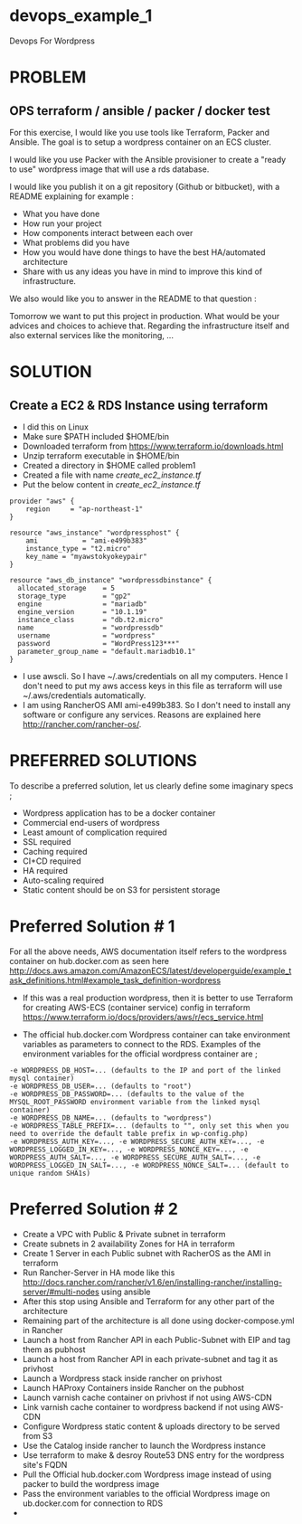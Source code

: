 # devops_example_1
Devops For Wordpress


# PROBLEM

## OPS terraform / ansible / packer / docker test

For this exercise, I would like you use tools like Terraform, Packer and Ansible. The goal is to setup a wordpress container on an ECS cluster.

I would like you use Packer with the Ansible provisioner to create a "ready to use" wordpress image that will use a rds database.

I would like you publish it on a git repository (Github or bitbucket), with a README explaining for example :

 * What you have done
 * How run your project
 * How components interact between each over
 * What problems did you have
 * How you would have done things to have the best HA/automated architecture
 * Share with us any ideas you have in mind to improve this kind of infrastructure.

We also would like you to answer in the README to that question :


Tomorrow we want to put this project in production. What would be your advices and choices to achieve that.
Regarding the infrastructure itself and also external services like the monitoring, ...

# SOLUTION

## Create a EC2 & RDS Instance using terraform

- I did this on Linux
- Make sure $PATH included $HOME/bin
- Downloaded terraform from https://www.terraform.io/downloads.html
- Unzip terraform executable in $HOME/bin
- Created a directory in $HOME called problem1
- Created a file with name _create_ec2_instance.tf_
- Put the below content in _create_ec2_instance.tf_

```
provider "aws" {
    region     = "ap-northeast-1"
}

resource "aws_instance" "wordpressphost" {
    ami           = "ami-e499b383"
    instance_type = "t2.micro"
    key_name = "myawstokyokeypair"
}

resource "aws_db_instance" "wordpressdbinstance" {
  allocated_storage    = 5
  storage_type         = "gp2"
  engine               = "mariadb"
  engine_version       = "10.1.19"
  instance_class       = "db.t2.micro"
  name                 = "wordpressdb"
  username             = "wordpress"
  password             = "WordPress123***"
  parameter_group_name = "default.mariadb10.1"
}
```

- I use awscli. So I have ~/.aws/credentials on all my computers. Hence I don't need to put my aws access keys in this file as terraform will use ~/.aws/credentials automatically.
- I am using RancherOS AMI ami-e499b383. So I don't need to install any software or configure any services. Reasons are explained here http://rancher.com/rancher-os/.





# PREFERRED SOLUTIONS

To describe a preferred solution, let us clearly define some imaginary specs ;

* Wordpress application has to be a docker container
* Commercial end-users of wordpress
* Least amount of complication required
* SSL required
* Caching required
* CI+CD required
* HA required
* Auto-scaling required
* Static content should be on S3 for persistent storage

# Preferred Solution # 1

For all the above needs, AWS documentation itself refers to the wordpress container on hub.docker.com as seen here   http://docs.aws.amazon.com/AmazonECS/latest/developerguide/example_task_definitions.html#example_task_definition-wordpress

- If this was a real production wordpress, then it is better to use Terraform for creating AWS-ECS (container service) config in terraform https://www.terraform.io/docs/providers/aws/r/ecs_service.html

- The official hub.docker.com Wordpress container can take environment variables as parameters to connect to the RDS. Examples of the environment variables for the official wordpress container are ;

```
-e WORDPRESS_DB_HOST=... (defaults to the IP and port of the linked mysql container)
-e WORDPRESS_DB_USER=... (defaults to "root")
-e WORDPRESS_DB_PASSWORD=... (defaults to the value of the MYSQL_ROOT_PASSWORD environment variable from the linked mysql container)
-e WORDPRESS_DB_NAME=... (defaults to "wordpress")
-e WORDPRESS_TABLE_PREFIX=... (defaults to "", only set this when you need to override the default table prefix in wp-config.php)
-e WORDPRESS_AUTH_KEY=..., -e WORDPRESS_SECURE_AUTH_KEY=..., -e WORDPRESS_LOGGED_IN_KEY=..., -e WORDPRESS_NONCE_KEY=..., -e WORDPRESS_AUTH_SALT=..., -e WORDPRESS_SECURE_AUTH_SALT=..., -e WORDPRESS_LOGGED_IN_SALT=..., -e WORDPRESS_NONCE_SALT=... (default to unique random SHA1s)
```


# Preferred Solution # 2

- Create a VPC with Public & Private subnet in terraform
- Create subnets in 2 availability Zones for HA in terraform
- Create 1 Server in each Public subnet with RacherOS as the AMI in terraform
- Run Rancher-Server in HA mode like this http://docs.rancher.com/rancher/v1.6/en/installing-rancher/installing-server/#multi-nodes using ansible
- After this stop using Ansible and Terraform for any other part of the architecture
- Remaining part of the architecture is all done using docker-compose.yml in Rancher
- Launch a host from Rancher API in each Public-Subnet with EIP and tag them as pubhost
- Launch a host from Rancher API in each private-subnet and tag it as privhost
- Launch a Wordpress stack inside rancher on privhost
- Launch HAProxy Containers inside Rancher on the pubhost
- Launch varnish cache container on privhost if not using AWS-CDN
- Link varnish cache container to wordpress backend if not using AWS-CDN
- Configure Wordpress static content & uploads directory to be served from S3
- Use the Catalog inside rancher to launch the Wordpress instance
- Use terraform to make & desroy Route53 DNS entry for the wordpress site's FQDN
- Pull the Official hub.docker.com Wordpress image instead of using packer to build the wordpress image
- Pass the environment variables to the official Wordpress image on ub.docker.com for connection to RDS
-
